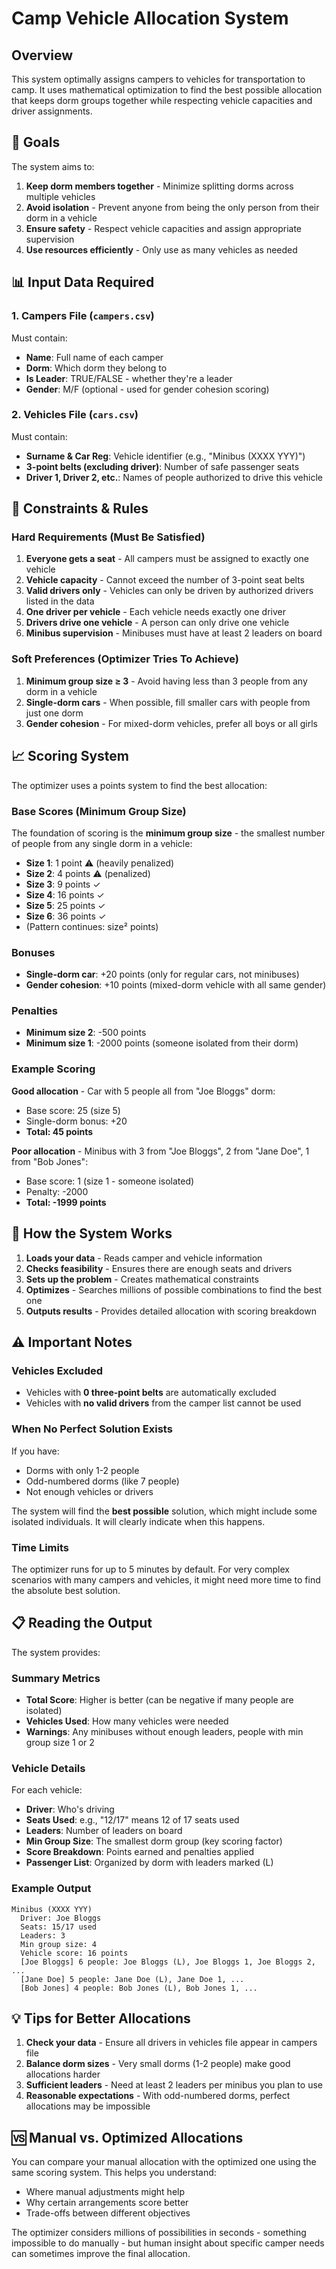 # Camp Vehicle Allocation System

## Overview

This system optimally assigns campers to vehicles for transportation to camp. It uses mathematical optimization to find the best possible allocation that keeps dorm groups together while respecting vehicle capacities and driver assignments.

## 🎯 Goals

The system aims to:
1. **Keep dorm members together** - Minimize splitting dorms across multiple vehicles
2. **Avoid isolation** - Prevent anyone from being the only person from their dorm in a vehicle
3. **Ensure safety** - Respect vehicle capacities and assign appropriate supervision
4. **Use resources efficiently** - Only use as many vehicles as needed

## 📊 Input Data Required

### 1. Campers File (`campers.csv`)
Must contain:
- **Name**: Full name of each camper
- **Dorm**: Which dorm they belong to
- **Is Leader**: TRUE/FALSE - whether they're a leader
- **Gender**: M/F (optional - used for gender cohesion scoring)

### 2. Vehicles File (`cars.csv`)
Must contain:
- **Surname & Car Reg**: Vehicle identifier (e.g., "Minibus (XXXX YYY)")
- **3-point belts (excluding driver)**: Number of safe passenger seats
- **Driver 1, Driver 2, etc.**: Names of people authorized to drive this vehicle

## 🚦 Constraints & Rules

### Hard Requirements (Must Be Satisfied)
1. **Everyone gets a seat** - All campers must be assigned to exactly one vehicle
2. **Vehicle capacity** - Cannot exceed the number of 3-point seat belts
3. **Valid drivers only** - Vehicles can only be driven by authorized drivers listed in the data
4. **One driver per vehicle** - Each vehicle needs exactly one driver
5. **Drivers drive one vehicle** - A person can only drive one vehicle
6. **Minibus supervision** - Minibuses must have at least 2 leaders on board

### Soft Preferences (Optimizer Tries To Achieve)
1. **Minimum group size ≥ 3** - Avoid having less than 3 people from any dorm in a vehicle
2. **Single-dorm cars** - When possible, fill smaller cars with people from just one dorm
3. **Gender cohesion** - For mixed-dorm vehicles, prefer all boys or all girls

## 📈 Scoring System

The optimizer uses a points system to find the best allocation:

### Base Scores (Minimum Group Size)
The foundation of scoring is the **minimum group size** - the smallest number of people from any single dorm in a vehicle:

- **Size 1**: 1 point ⚠️ (heavily penalized)
- **Size 2**: 4 points ⚠️ (penalized)
- **Size 3**: 9 points ✓
- **Size 4**: 16 points ✓
- **Size 5**: 25 points ✓
- **Size 6**: 36 points ✓
- (Pattern continues: size² points)

### Bonuses
- **Single-dorm car**: +20 points (only for regular cars, not minibuses)
- **Gender cohesion**: +10 points (mixed-dorm vehicle with all same gender)

### Penalties
- **Minimum size 2**: -500 points
- **Minimum size 1**: -2000 points (someone isolated from their dorm)

### Example Scoring

**Good allocation** - Car with 5 people all from "Joe Bloggs" dorm:
- Base score: 25 (size 5)
- Single-dorm bonus: +20
- **Total: 45 points**

**Poor allocation** - Minibus with 3 from "Joe Bloggs", 2 from "Jane Doe", 1 from "Bob Jones":
- Base score: 1 (size 1 - someone isolated)
- Penalty: -2000
- **Total: -1999 points**

## 🔄 How the System Works

1. **Loads your data** - Reads camper and vehicle information
2. **Checks feasibility** - Ensures there are enough seats and drivers
3. **Sets up the problem** - Creates mathematical constraints
4. **Optimizes** - Searches millions of possible combinations to find the best one
5. **Outputs results** - Provides detailed allocation with scoring breakdown

## ⚠️ Important Notes

### Vehicles Excluded
- Vehicles with **0 three-point belts** are automatically excluded
- Vehicles with **no valid drivers** from the camper list cannot be used

### When No Perfect Solution Exists
If you have:
- Dorms with only 1-2 people
- Odd-numbered dorms (like 7 people)
- Not enough vehicles or drivers

The system will find the **best possible** solution, which might include some isolated individuals. It will clearly indicate when this happens.

### Time Limits
The optimizer runs for up to 5 minutes by default. For very complex scenarios with many campers and vehicles, it might need more time to find the absolute best solution.

## 📋 Reading the Output

The system provides:

### Summary Metrics
- **Total Score**: Higher is better (can be negative if many people are isolated)
- **Vehicles Used**: How many vehicles were needed
- **Warnings**: Any minibuses without enough leaders, people with min group size 1 or 2

### Vehicle Details
For each vehicle:
- **Driver**: Who's driving
- **Seats Used**: e.g., "12/17" means 12 of 17 seats used
- **Leaders**: Number of leaders on board
- **Min Group Size**: The smallest dorm group (key scoring factor)
- **Score Breakdown**: Points earned and penalties applied
- **Passenger List**: Organized by dorm with leaders marked (L)

### Example Output
```
Minibus (XXXX YYY)
  Driver: Joe Bloggs
  Seats: 15/17 used
  Leaders: 3
  Min group size: 4
  Vehicle score: 16 points
  [Joe Bloggs] 6 people: Joe Bloggs (L), Joe Bloggs 1, Joe Bloggs 2, ...
  [Jane Doe] 5 people: Jane Doe (L), Jane Doe 1, ...
  [Bob Jones] 4 people: Bob Jones (L), Bob Jones 1, ...
```

## 💡 Tips for Better Allocations

1. **Check your data** - Ensure all drivers in vehicles file appear in campers file
2. **Balance dorm sizes** - Very small dorms (1-2 people) make good allocations harder
3. **Sufficient leaders** - Need at least 2 leaders per minibus you plan to use
4. **Reasonable expectations** - With odd-numbered dorms, perfect allocations may be impossible

## 🆚 Manual vs. Optimized Allocations

You can compare your manual allocation with the optimized one using the same scoring system. This helps you understand:
- Where manual adjustments might help
- Why certain arrangements score better
- Trade-offs between different objectives

The optimizer considers millions of possibilities in seconds - something impossible to do manually - but human insight about specific camper needs can sometimes improve the final allocation.